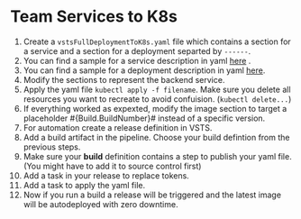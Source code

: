 # Team Services to K8s
1. Create a `vstsFullDeploymentToK8s.yaml` file which contains a section for a service and a section for a deployment separted by `------`.
1. You can find a sample for a service description in yaml [here](https://kubernetes.io/docs/concepts/services-networking/service/) .
1. You can find a sample for a deployment description in yaml [here](https://kubernetes.io/docs/concepts/workloads/controllers/deployment/).
1. Modify the sections to represent the backend service. 
1. Apply the yaml file `kubectl apply -f filename`. Make sure you delete all resources you want to recreate to avoid confuision. (`kubectl delete...`)
1. If everything worked as expexted, modify the image section to target a placeholder #{Build.BuildNumber}# instead of a specific version.
1. For automation create a release definition in VSTS.
1. Add a build artifact in the pipeline. Choose your build defintion from the previous steps. 
1. Make sure your **build** definition contains a step to publish your yaml file. (You might have to add it to source control first)
1. Add a task in your release to replace tokens.
1. Add a task to apply the yaml file.
1. Now if you run a build a release will be triggered and the latest image will be autodeployed with zero downtime.


